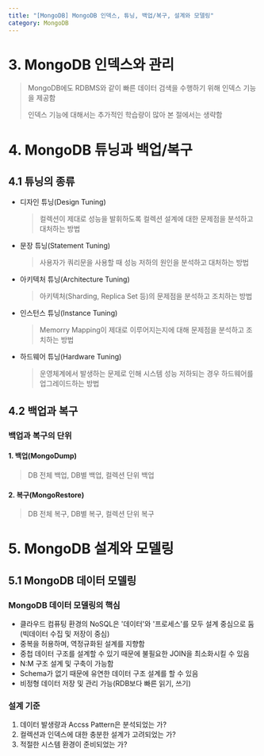 ```yaml
---
title: "[MongoDB] MongoDB 인덱스, 튜닝, 백업/복구, 설계와 모델링"
category: MongoDB
---
```


# 3. MongoDB 인덱스와 관리

> MongoDB에도 RDBMS와 같이 빠른 데이터 검색을 수행하기 위해 인덱스 기능을 제공함
>
> 인덱스 기능에 대해서는 추가적인 학습량이 많아 본 절에서는 생략함

# 4. MongoDB 튜닝과 백업/복구

## 4.1 튜닝의 종류

- 디자인 튜닝(Design Tuning)

    > 컬렉션이 제대로 성능을 발휘하도록 컬렉션 설계에 대한 문제점을 분석하고 대처하는 방법

- 문장 튜닝(Statement Tuning)

    > 사용자가 쿼리문을 사용할 때 성능 저하의 원인을 분석하고 대처하는 방법

- 아키텍처 튜닝(Architecture Tuning)

    > 아키텍처(Sharding, Replica Set 등)의 문제점을 분석하고 조치하는 방법

- 인스턴스 튜닝(Instance Tuning)

    > Memorry Mapping이 제대로 이루어지는지에 대해 문제점을 분석하고 조치하는 방법

- 하드웨어 튜닝(Hardware Tuning)

    > 운영체계에서 발생하는 문제로 인해 시스템 성능 저하되는 경우 하드웨어를 업그레이드하는 방법

## 4.2 백업과 복구

### 백업과 복구의 단위

#### 1. 백업(MongoDump)

>  DB 전체 백업, DB별 백업, 컬렉션 단위 백업

#### 2. 복구(MongoRestore)

>  DB 전체 복구, DB별 복구, 컬렉션 단위 복구

# 5. MongoDB 설계와 모델링

## 5.1 MongoDB 데이터 모델링

### MongoDB 데이터 모델링의 핵심

- 클라우드 컴퓨팅 환경의 NoSQL은 '데이터'와 '프로세스'를 모두 설계 중심으로 둠(빅데이터 수집 및 저장이 중심)
- 중복을 허용하며, 역정규화된 설계를 지향함
- 중첩 데이터 구조를 설계할 수 있기 때문에 불필요한 JOIN을 최소화시킬 수 있음
- N:M 구조 설계 및 구축이 가능함
- Schema가 없기 때문에 유연한 데이터 구조 설계를 할 수 있음
- 비정형 데이터 저장 및 관리 가능(RDB보다 빠른 읽기, 쓰기)

### 설계 기준

1. 데이터 발생량과 Accss Pattern은 분석되었는 가?
2. 컬렉션과 인덱스에 대한 충분한 설계가 고려되었는 가?
3. 적절한 시스템 환경이 준비되었는 가?